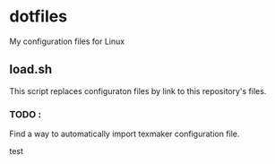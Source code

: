 dotfiles
========

My configuration files for Linux

## load.sh

This script replaces configuraton files by link to this repository's files.

### TODO : 

Find a way to automatically import texmaker configuration file.


test
